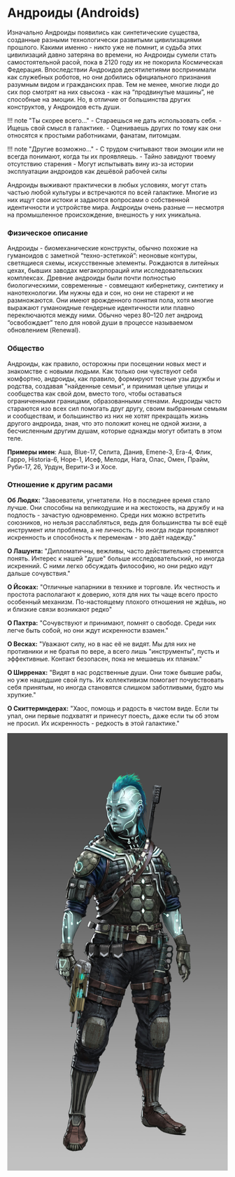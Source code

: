 # Андроиды (Androids)
Изначально Андроиды появились как синтетические существа, созданные разными технологически развитыми цивилизациями прошлого. Какими именно - никто уже не помнит, и судьба этих цивилизаций давно затеряна во времени, но Андроиды сумели стать самостоятельной расой, пока в 2120 году их не покорила Космическая Федерация. Впоследствии Андроидов десятилетиями воспринимали как служебных роботов, но они добились официального признания разумным видом и гражданских прав. Тем не менее, многие люди до сих пор смотрят на них свысока - как на “продвинутые машины”, не способные на эмоции. Но, в отличие от большинства других конструктов, у Андроидов есть души.

!!! note "Ты скорее всего..."
    - Стараешься не дать использовать себя.
    - Ищешь свой смысл в галактике.
    - Оцениваешь других по тому как они относятся к простыми работниками, фанатам, питомцам.

!!! note "Другие возможно..."
    - С трудом считывают твои эмоции или не всегда понимают, когда ты их проявляешь.
    - Тайно завидуют твоему отсутствию старения
    - Могут испытывать вину из-за истории эксплуатации андроидов как дешёвой рабочей силы

Андроиды выживают практически в любых условиях, могут стать частью любой культуры и встречаются по всей галактике. Многие из них ищут свои истоки и задаются вопросами о собственной идентичности и устройстве мира. Андроиды очень разные — несмотря на промышленное происхождение, внешность у них уникальна.

### Физическое описание
Андроиды - биомеханические конструкты, обычно похожие на гуманоидов с заметной “техно-эстетикой”: неоновые контуры, светящиеся схемы, искусственные элементы. Рождаются в литейных цехах, бывших заводах мегакорпораций или исследовательских комплексах. Древние андроиды были почти полностью биологическими, современные - совмещают кибернетику, синтетику и нанотехнологии. Им нужны еда и сон, но они не стареют и не размножаются. Они имеют врожденного понятия пола, хотя многие выражают гуманоидные гендерные идентичности или плавно переключаются между ними. Обычно через 80–120 лет андроид “освобождает” тело для новой души в процессе называемом обновлением (Renewal).

### Общество
Андроиды, как правило, осторожны при посещении новых мест и знакомстве с новыми людьми. Как только они чувствуют себя комфортно, андроиды, как правило, формируют тесные узы дружбы и родства, создавая "найденные семьи", и принимая целые улицы и сообщества как свой дом, вместо того, чтобы оставаться ограниченными границами, образованными стенами. Андроиды часто стараются изо всех сил помогать друг другу, своим выбранным семьям и сообществам, и большинство из них не хотят прекращать жизнь другого андроида, зная, что это положит конец не одной жизни, а бесчисленным другим душам, которые однажды могут обитать в этом теле.

**Примеры имен**: Аша, Blue-17, Селита, Данив, Emene-3, Era-4, Флик, Гарро, Historia-6, Hope-1, Исеф, Мелоди, Нага, Олас, Омен, Прайм, Руби-17, 26, Урдун, Верити-3 и Хосе.

### Отношение к другим расами
**Об Людях:** "Завоеватели, угнетатели. Но в последнее время стало лучше. Они способны на великодушие и на жестокость, на дружбу и на подлость - зачастую одновременно. Среди них можно встретить союзников, но нельзя расслабляться, ведь для большинства ты всё ещё инструмент или проблема, а не личность. Но иногда люди проявляют искренность и способность к переменам - это даёт надежду."

**О Лашунта:** "Дипломатичны, вежливы, часто действительно стремятся понять. Интерес к нашей "душе" больше исследовательский, но иногда искренний. С ними легко обсуждать философию, но они редко идут дальше сочувствия."

**О Йсоках:** "Отличные напарники в технике и торговле. Их честность и простота располагают к доверию, хотя для них ты чаще всего просто особенный механизм. По-настоящему плохого отношения не ждёшь, но и близкие связи возникают редко"

**О Пахтра:** "Сочувствуют и принимают, помнят о свободе. Среди них легче быть собой, но они ждут искренности взамен."

**О Весках:** "Уважают силу, но в нас её не видят. Мы для них не противники и не братья по вере, а всего лишь "инструменты", пусть и эффективные. Контакт безопасен, пока не мешаешь их планам."

**О Ширренах:** "Видят в нас родственные души. Они тоже бывшие рабы, но уже нашедшие свой путь. Их коллективизм помогает почувствовать себя принятым, но иногда становятся слишком заботливыми, будто мы хрупкие."

**О Скиттермндерах:** "Хаос, помощь и радость в чистом виде. Если ты упал, они первые подхватят и принесут поесть, даже если ты об этом не просил. Их искренность - редкость в этой галактике."

![Андроид](../../images/Android.jpg)